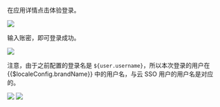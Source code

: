 <IntegrationDetailCard :title="`体验登录`">

在应用详情点击体验登录。

![](~@imagesZhCn/integration/ali-cloud-yun-sso/3-1.png)

输入账密，即可登录成功。

![](~@imagesZhCn/integration/ali-cloud-yun-sso/3-2.png)

注意，由于之前配置的登录名是 `${user.username}`，所以本次登录的用户在 {{$localeConfig.brandName}} 中的用户名，与云 SSO 用户的用户名是对应的。

![](~@imagesZhCn/integration/ali-cloud-yun-sso/3-3.png)
![](~@imagesZhCn/integration/ali-cloud-yun-sso/3-4.png)

</IntegrationDetailCard>

